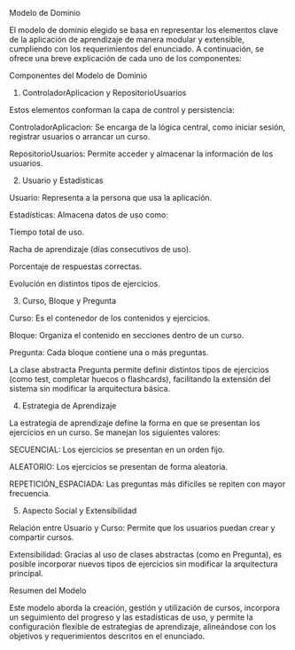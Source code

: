 Modelo de Dominio

El modelo de dominio elegido se basa en representar los elementos clave de la aplicación de aprendizaje de manera modular y extensible, cumpliendo con los requerimientos del enunciado. A continuación, se ofrece una breve explicación de cada uno de los componentes:

Componentes del Modelo de Dominio

1. ControladorAplicacion y RepositorioUsuarios

Estos elementos conforman la capa de control y persistencia:

ControladorAplicacion: Se encarga de la lógica central, como iniciar sesión, registrar usuarios o arrancar un curso.

RepositorioUsuarios: Permite acceder y almacenar la información de los usuarios.

2. Usuario y Estadísticas

Usuario: Representa a la persona que usa la aplicación.

Estadísticas: Almacena datos de uso como:

Tiempo total de uso.

Racha de aprendizaje (días consecutivos de uso).

Porcentaje de respuestas correctas.

Evolución en distintos tipos de ejercicios.

3. Curso, Bloque y Pregunta

Curso: Es el contenedor de los contenidos y ejercicios.

Bloque: Organiza el contenido en secciones dentro de un curso.

Pregunta: Cada bloque contiene una o más preguntas.

La clase abstracta Pregunta permite definir distintos tipos de ejercicios (como test, completar huecos o flashcards), facilitando la extensión del sistema sin modificar la arquitectura básica.

4. Estrategia de Aprendizaje

La estrategia de aprendizaje define la forma en que se presentan los ejercicios en un curso. Se manejan los siguientes valores:

SECUENCIAL: Los ejercicios se presentan en un orden fijo.

ALEATORIO: Los ejercicios se presentan de forma aleatoria.

REPETICIÓN_ESPACIADA: Las preguntas más difíciles se repiten con mayor frecuencia.

5. Aspecto Social y Extensibilidad

Relación entre Usuario y Curso: Permite que los usuarios puedan crear y compartir cursos.

Extensibilidad: Gracias al uso de clases abstractas (como en Pregunta), es posible incorporar nuevos tipos de ejercicios sin modificar la arquitectura principal.

Resumen del Modelo

Este modelo aborda la creación, gestión y utilización de cursos, incorpora un seguimiento del progreso y las estadísticas de uso, y permite la configuración flexible de estrategias de aprendizaje, alineándose con los objetivos y requerimientos descritos en el enunciado.
